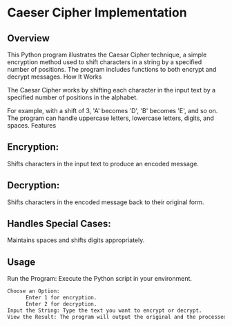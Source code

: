 # Caeser Cipher Implementation

## Overview

This Python program illustrates the Caesar Cipher technique, a simple encryption method used to shift characters in a string by a specified number of positions. The program includes functions to both encrypt and decrypt messages.
How It Works

The Caesar Cipher works by shifting each character in the input text by a specified number of positions in the alphabet. 

For example, with a shift of 3, 'A' becomes 'D', 'B' becomes 'E', and so on. The program can handle uppercase letters, lowercase letters, digits, and spaces.
Features


## Encryption: 

Shifts characters in the input text to produce an encoded message.

## Decryption: 

Shifts characters in the encoded message back to their original form.

## Handles Special Cases: 

Maintains spaces and shifts digits appropriately.

## Usage

Run the Program: Execute the Python script in your environment.
```bash
Choose an Option:
      Enter 1 for encryption.
      Enter 2 for decryption.
Input the String: Type the text you want to encrypt or decrypt.
View the Result: The program will output the original and the processed text.
```
